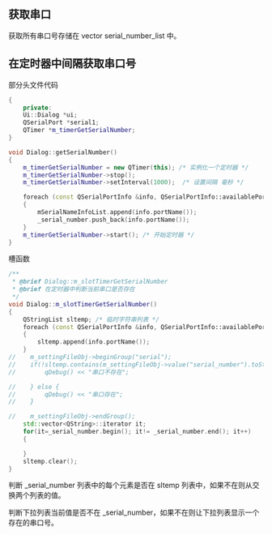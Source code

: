 ## 获取串口

获取所有串口号存储在 vector<QString> serial_number_list 中。

## 在定时器中间隔获取串口号

部分头文件代码

```c++
{
    private:
    Ui::Dialog *ui;
    QSerialPort *serial1;
    QTimer *m_timerGetSerialNumber;
}
```



```c++
void Dialog::getSerialNumber()
{
    m_timerGetSerialNumber = new QTimer(this); /* 实例化一个定时器 */
    m_timerGetSerialNumber->stop();
    m_timerGetSerialNumber->setInterval(1000);	/* 设置间隔 毫秒 */

    foreach (const QSerialPortInfo &info, QSerialPortInfo::availablePorts())
    {
        mSerialNameInfoList.append(info.portName());
        _serial_number.push_back(info.portName());
    }
    m_timerGetSerialNumber->start(); /* 开始定时器 */
}
```

槽函数

```c++
/**
 * @brief Dialog::m_slotTimerGetSerialNumber
 * @brief 在定时器中判断当前串口是否存在
 */
void Dialog::m_slotTimerGetSerialNumber()
{
    QStringList sltemp; /* 临时字符串列表 */
    foreach (const QSerialPortInfo &info, QSerialPortInfo::availablePorts())
    {
        sltemp.append(info.portName());
    }
//    m_settingFileObj->beginGroup("serial");
//    if(!sltemp.contains(m_settingFileObj->value("serial_number").toString())){
//        qDebug() << "串口不存在";

//    } else {
//        qDebug() << "串口存在";
//    }

//    m_settingFileObj->endGroup();
    std::vector<QString>::iterator it;
    for(it=_serial_number.begin(); it!= _serial_number.end(); it++)
    {

    }
    sltemp.clear();
}
```

判断 _serial_number 列表中的每个元素是否在 sltemp 列表中，如果不在则从交换两个列表的值。

判断下拉列表当前值是否不在 _serial_number，如果不在则让下拉列表显示一个存在的串口号。
